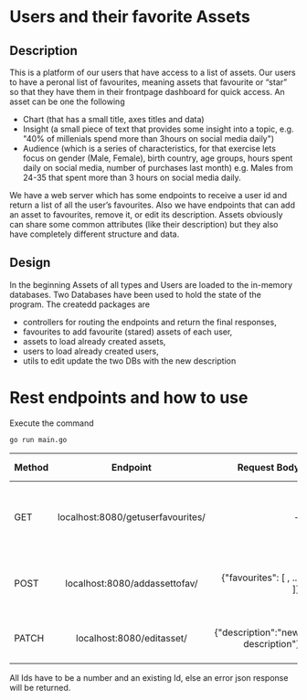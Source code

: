 # Users and their favorite Assets

## Description

This is a platform of our users that have access to a list of assets. Our users to have a peronal list of favourites, meaning assets that favourite or “star” so that they have them in their frontpage dashboard for quick access. An asset can be one the following
* Chart (that has a small title, axes titles and data)
* Insight (a small piece of text that provides some insight into a topic, e.g. "40% of millenials spend more than 3hours on social media daily")
* Audience (which is a series of characteristics, for that exercise lets focus on gender (Male, Female), birth country, age groups, hours spent daily on social media, number of purchases last month)
e.g. Males from 24-35 that spent more than 3 hours on social media daily.

We have a web server which has some endpoints to receive a user id and return a list of all the user’s favourites. Also we have endpoints that can add an asset to favourites, remove it, or edit its description. Assets obviously can share some common attributes (like their description) but they also have completely different structure and data.

## Design

In the beginning Assets of all types and Users are loaded to the in-memory databases. Two Databases have been used to hold the state of the program. The createdd packages are 
* controllers for routing the endpoints and return the final responses,
* favourites to add favourite (stared) assets of each user, 
* assets to load already created assets, 
* users to load already created users,
* utils to edit update the two DBs with the new description

# Rest endpoints and how to use
Execute the command
```
go run main.go
```
|Method|Endpoint|Request Body|JSON Response|
|-------|:-----------------------------------------:|-----------------------------------:|-----------------------------------:|
|GET  |   localhost:8080/getuserfavourites/<user id>|    -    |user data and a list of the favourite assets or error|
|POST |   localhost:8080/addassettofav/<user id>|    {"favourites": [ <asset id>, ... ]}        |user data and list of assets types and ids |
|PATCH|   localhost:8080/editasset/<asset id>|  {"description":"new description"}  | asset type, id, and the new description|

All Ids have to be a number and an existing Id, else an error json response will be returned.
